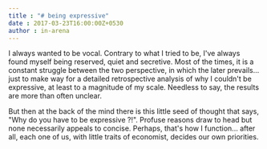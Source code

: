 ```yaml
---
title : "# being expressive"
date : 2017-03-23T16:00:00Z+0530
author : in-arena
---
```


I always wanted to be vocal. Contrary to what I tried to be, I've always found myself being reserved, quiet and secretive. Most of the times, it is a constant struggle between the two perspective, in which the later prevails... just to make way for a detailed retrospective analysis of why I couldn't be expressive, at least to a magnitude of my scale. Needless to say, the results are more than often unclear. 

But then at the back of the mind there is this little seed of thought that says,  "Why do you have to be expressive ?!". Profuse reasons draw to head but none necessarily appeals to concise. Perhaps, that's how I function... after all, each one of us, with little traits of economist, decides our own priorities.

